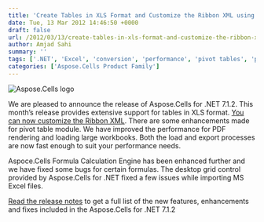 ```yaml
---
title: 'Create Tables in XLS Format and Customize the Ribbon XML using Aspose.Cells for .NET 7.1.2'
date: Tue, 13 Mar 2012 14:46:50 +0000
draft: false
url: /2012/03/13/create-tables-in-xls-format-and-customize-the-ribbon-xml-using-aspose.cells-for-.net-7.1.2/
author: Amjad Sahi
summary: ''
tags: ['.NET', 'Excel', 'conversion', 'performance', 'pivot tables', 'product release', 'ribbon XML']
categories: ['Aspose.Cells Product Family']
---
```


![Aspose.Cells logo][1]

We are pleased to announce the release of Aspose.Cells for .NET 7.1.2. This month’s release provides extensive support for tables in XLS format. [You can now customize the Ribbon XML][2]. There are some enhancements made for pivot table module. We have improved the performance for PDF rendering and loading large workbooks. Both the load and export processes are now fast enough to suit your performance needs.

Aspoce.Cells Formula Calculation Engine has been enhanced further and we have fixed some bugs for certain formulas. The desktop grid control provided by Aspose.Cells for .NET fixed a few issues while importing MS Excel files.

[Read the release notes][3] to get a full list of the new features, enhancements and fixes included in the Aspose.Cells for .NET 7.1.2




[1]: http://www.aspose.com/Images/aspose.cells-logo2.jpg
[2]: http://docs.aspose.com/display/cellsnet/Customizing+the+Ribbon+XML
[3]: http://www.aspose.com/community/files/51/.net-components/aspose.cells-for-.net/entry367730.aspx




